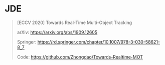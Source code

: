# JDE

> [ECCV 2020] Towards Real-Time Multi-Object Tracking
>
> arXiv: <https://arxiv.org/abs/1909.12605>
>
> Springer: <https://rd.springer.com/chapter/10.1007/978-3-030-58621-8_7>
>
> Code: <https://github.com/Zhongdao/Towards-Realtime-MOT>
